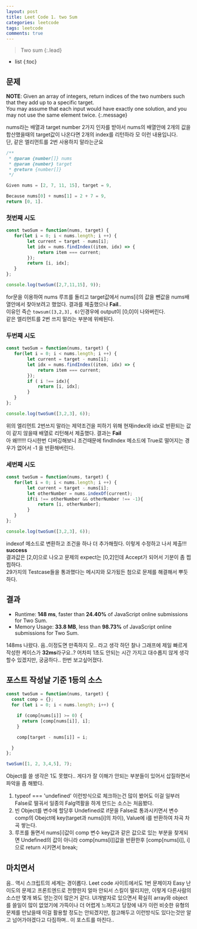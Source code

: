 ```yaml
---
layout: post
title: Leet Code 1. two Sum
categories: leetcode
tags: leetcode
comments: true
---
```


> Two sum
{:.lead}
* list
{:toc}

## 문제

**NOTE**: Given an array of integers, return indices of the two numbers such that they add up to a specific target.  
You may assume that each input would have exactly one solution, and you may not use the same element twice.
{:.message}

nums라는 배열과 target number 2가지 인자를 받아서 nums의 배열안에 2개의 값을 합산했을때의 target값이 나온다면 2개의 index를 리턴하라 모 이런 내용입니다.  
단, 같은 엘리먼트를 2번 사용하지 말라는군요

~~~js
/**
 * @param {number[]} nums
 * @param {number} target
 * @return {number[]}
 */

Given nums = [2, 7, 11, 15], target = 9,

Because nums[0] + nums[1] = 2 + 7 = 9,
return [0, 1].
~~~

### 첫번째 시도

~~~js
const twoSum = function(nums, target) {
   for(let i = 0; i < nums.length; i ++) {
        let current = target - nums[i];
        let idx = nums.findIndex((item, idx) => {
            return item === current;
        });
        return [i, idx];
   }
};

console.log(twoSum([2,7,11,15], 9));
~~~

for문을 이용하여 nums 루프를 돌리고 target값에서 nums[i]의 값을 뺀값을 nums배열안에서 찾아보려고 했었다. 결과를 제출했으나 **Fail**..  
이유인 즉슨 <code>towsum([3,2,3], 6)</code>인경우에 output이 [0,0]이 나와버린다.  
같은 엘리먼트를 2번 쓰지 말라는 부분에 위배된다.

### 두번째 시도
~~~js
const twoSum = function(nums, target) {
   for(let i = 0; i < nums.length; i ++) {
        let current = target - nums[i];
        let idx = nums.findIndex((item, idx) => {
            return item === current;
        });
        if ( i !== idx){
            return [i, idx];
        }
   }
};

console.log(twoSum([3,2,3], 6));
~~~
위의 엘리먼트 2번쓰지 말라는 제약조건을 피하기 위해 현재index와 idx로 반환되는 값이 같지 않을때 배열로 리턴해서 제출했다. 결과는  **Fail**  
아 왜!!!!!! 다시한번 디버깅해보니 조건때문에 findIndex 메소드에 True로 떨어지는 경우가 없어서 -1 을 반환해버린다.

### 세번째 시도
~~~js
const twoSum = function(nums, target) {
   for(let i = 0; i < nums.length; i ++) {
        let current = target - nums[i];
        let otherNumber = nums.indexOf(current);
        if(i !== otherNumber && otherNumber !== -1){
            return [i, otherNumber];
        }
   }
};

console.log(twoSum([3,2,3], 6));
~~~
indexof 메소드로 변환하고 조건을 하나 더 추가해줬다. 이렇게 수정하고 나서 제출!!! **success**  
결과값은 [2,0]으로 나오고 문제의 expect는 [0,2]인데 Accept가 되어서 기분이 좀 찝찝하다.  
29가지의 Testcase들을 통과했다는 메시지와 모가됬든 첨으로 문제를 해결해서 뿌듯하다. 

## 결과
* Runtime: **148 ms**, faster than **24.40%** of JavaScript online submissions for Two Sum.
* Memory Usage: **33.8 MB**, less than **98.73%** of JavaScript online submissions for Two Sum.


148ms 나왔다. 음..이정도면 만족하지 모.. 라고 생각 하던 찰나 그래프에 제일 빠르게 작성한 케이스가 **32ms**라구요..?
어차피 1초도 안되는 시간 가지고 대수롭지 않게 생각할수 있겠지만, 궁굼하다.. 한번 보고싶어졌다.

## 포스트 작성날 기준 1등의 소스
~~~js
const twoSum = function(nums, target) {
  const comp = {};
  for (let i = 0; i < nums.length; i++) {

    if (comp[nums[i]] >= 0) {
      return [comp[nums[i]], i];
    }

    comp[target - nums[i]] = i;

  }
};

twoSum([1, 2, 3,4,5], 7);
~~~

Object를 쓸 생각은 1도 못했다.. 게다가 잘 이해가 안되는 부분들이 있어서 삽질하면서 파악을 좀 해봤다.  
1. typeof === 'undefined' 이런방식으로 체크하는건 많이 봤어도 이걸 일부러 False로 떨궈서 일종의 Falg역활을 하게 만드는 소스는 처음봤다. 
2. 빈 Object를 변수에 할당후 Undefined로 if문을 False로 통과시키면서 변수 comp의 Obejct에 key(target과 nums[i]의 차이), Value에 i를 반환하여 차곡 차곡 쌓는다.
3. 루프를 돌면서 nums[i]값이 comp 변수 key값과 같은 값으로 있는 부분을 찾게되면 Undefined의 값이 아니라 comp[nums[i]]값을 반환한후 [comp[nums[i]], i]으로 return 시키면서 break;

## 마치면서

음.. 역시 스크립트의 세계는 경이롭다. Leet code 사이트에서도 1번 문제이자 Easy 난이도의 문제고 프론트엔드로 전향한지 얼마 안되서 스킬이 딸리지만, 이렇게 다른사람의 소스만 몇개 봐도
얻는것이 많은거 같다. UI개발자로 있으면서 확실히 array와 object를 쓸일이 많이 없었기에 가뜩이나 더 어렵게 느껴지고 당장에 내가 이런 비슷한 유형의 문제를 만났을때 이걸 활용할 정도는 안되겠지만, 참고해두고 이런방식도 있다는것만 알고 넘어가야겠다고 다짐하며.. 이 포스트를 마친다..